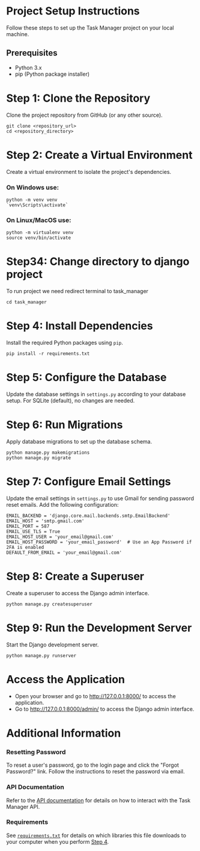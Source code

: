 # Project Setup Instructions

Follow these steps to set up the Task Manager project on your local machine.

## Prerequisites

- Python 3.x
- pip (Python package installer)

# Step 1: Clone the Repository

Clone the project repository from GitHub (or any other source).
```
git clone <repository_url>
cd <repository_directory>
```
# Step 2: Create a Virtual Environment

Create a virtual environment to isolate the project's dependencies.
### On Windows use:
```
python -m venv venv
`venv\Scripts\activate`
```
### On Linux/MacOS use:
```
python -m virtualenv venv
source venv/bin/activate   
```

# Step34: Change directory to django project

To run project we need redirect terminal to task_manager
```
cd task_manager
```

# Step 4: Install Dependencies

Install the required Python packages using `pip`.
```
pip install -r requirements.txt
```
# Step 5: Configure the Database

Update the database settings in `settings.py` according to your database setup. For SQLite (default), no changes are needed.

# Step 6: Run Migrations

Apply database migrations to set up the database schema.
```
python manage.py makemigrations
python manage.py migrate
```

# Step 7: Configure Email Settings

Update the email settings in `settings.py` to use Gmail for sending password reset emails. Add the following configuration:
```
EMAIL_BACKEND = 'django.core.mail.backends.smtp.EmailBackend'
EMAIL_HOST = 'smtp.gmail.com'
EMAIL_PORT = 587
EMAIL_USE_TLS = True
EMAIL_HOST_USER = 'your_email@gmail.com'
EMAIL_HOST_PASSWORD = 'your_email_password'  # Use an App Password if 2FA is enabled
DEFAULT_FROM_EMAIL = 'your_email@gmail.com'
```
# Step 8: Create a Superuser

Create a superuser to access the Django admin interface.
```
python manage.py createsuperuser
```
# Step 9: Run the Development Server

Start the Django development server.
```
python manage.py runserver
```
# Access the Application

- Open your browser and go to <http://127.0.0.1:8000/> to access the application.
- Go to <http://127.0.0.1:8000/admin/> to access the Django admin interface.

# Additional Information

### Resetting Password

To reset a user's password, go to the login page and click the "Forgot Password?" link. Follow the instructions to reset the password via email.

### API Documentation

Refer to the [API documentation](api_managment) for details on how to interact with the Task Manager API.
### Requirements

See [`requirements.txt`](../task_manager/requirements.txt) for details on which libraries this file downloads to your computer when you perform [Step 4]().
